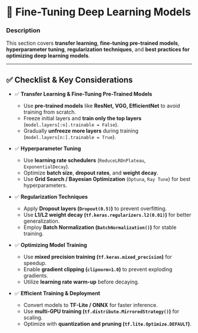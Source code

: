 # 📖 Fine-Tuning Deep Learning Models

### **Description**  
This section covers **transfer learning**, **fine-tuning pre-trained models**, **hyperparameter tuning**, **regularization techniques**, and **best practices for optimizing deep learning models**.

---

## ✅ **Checklist & Key Considerations**  

- ✅ **Transfer Learning & Fine-Tuning Pre-Trained Models**  
  - Use **pre-trained models** like **ResNet, VGG, EfficientNet** to avoid training from scratch.  
  - Freeze initial layers and **train only the top layers** (`model.layers[:n].trainable = False`).  
  - Gradually **unfreeze more layers** during training (`model.layers[n:].trainable = True`).  

- ✅ **Hyperparameter Tuning**  
  - Use **learning rate schedulers** (`ReduceLROnPlateau`, `ExponentialDecay`).  
  - Optimize **batch size**, **dropout rates**, and **weight decay**.  
  - Use **Grid Search / Bayesian Optimization** (`Optuna`, `Ray Tune`) for best hyperparameters.  

- ✅ **Regularization Techniques**  
  - Apply **Dropout layers (`Dropout(0.5)`)** to prevent overfitting.  
  - Use **L1/L2 weight decay (`tf.keras.regularizers.l2(0.01)`)** for better generalization.  
  - Employ **Batch Normalization (`BatchNormalization()`)** for stable training.  

- ✅ **Optimizing Model Training**  
  - Use **mixed precision training (`tf.keras.mixed_precision`)** for speedup.  
  - Enable **gradient clipping (`clipnorm=1.0`)** to prevent exploding gradients.  
  - Utilize **learning rate warm-up** before decaying.  

- ✅ **Efficient Training & Deployment**  
  - Convert models to **TF-Lite / ONNX** for faster inference.  
  - Use **multi-GPU training (`tf.distribute.MirroredStrategy()`)** for scaling.  
  - Optimize with **quantization and pruning (`tf.lite.Optimize.DEFAULT`)**.  

